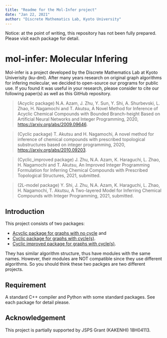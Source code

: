 ```yaml
---
title: "Readme for the Mol-Infer project"
date: "Jan 22, 2021"
author: "Discrete Mathematics Lab, Kyoto University"
---
```


Notice: at the point of writing, this repository has not been fully prepared. Please visit each package for detail.

# mol-infer: Molecular Infering

Mol-infer is a project developed by the Discrete Mathematics Lab at Kyoto Univerisity (ku-dml).
After many years research on original graph algorithms for infering molecular,
we decided to open-source our programs for public use.
If you found it was useful in your research, please consider to cite our following paper(s) as well as this GitHub repository.

> (Acyclic package) N.A. Azam, J. Zhu, Y. Sun, Y. Shi, A. Shurbevski, L. Zhao, H. Nagamochi and T. Akutsu, A Novel Method for Inference of Acyclic Chemical Compounds with Bounded Branch-height Based on Artificial Neural Networks and Integer Programming, 2020, https://arxiv.org/abs/2009.09646.

> (Cyclic package) T. Akutsu and H. Nagamochi, A novel method for inference of chemical compounds with prescribed topological substructures based on integer programming, 2020, https://arxiv.org/abs/2010.09203.

> (Cyclic_improved package) J. Zhu, N.A. Azam, K. Haraguchi, L. Zhao, H. Nagamochi and T. Akutsu, An Improved Integer Programming Formulation for Inferring Chemical Compounds with Prescribed Topological Structures, 2021, submitted.

> (2L-model package) Y. Shi, J. Zhu, N.A. Azam, K. Haraguchi, L. Zhao, H. Nagamochi, T. Akutsu, A Two-layered Model for Inferring Chemical Compounds with Integer Programming, 2021, submitted.

## Introduction

This project consists of two packages:
+ [Acyclic package for graphs with no cycle](Acyclic/) and
+ [Cyclic package for graphs with cycle(s)](Cyclic/).
+ [Cyclic improved package for graphs with cycle(s)](Cyclic_improved/).

They has similar algorithm structure, thus have modules with the same names. However, their modules are NOT compatible since they use different algorithms. So you should think these two packges are two different projects.

## Requirement

A standard C++ compiler and Python with some standard packages. See each package for detail please.

## Acknowledgement

This project is partially supported by JSPS Grant (KAKENHI) 18H04113.
